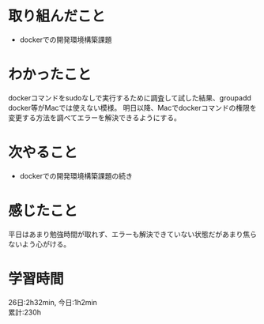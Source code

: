 # 取り組んだこと       
- dockerでの開発環境構築課題
# わかったこと
dockerコマンドをsudoなしで実行するために調査して試した結果、groupadd docker等がMacでは使えない模様。
明日以降、Macでdockerコマンドの権限を変更する方法を調べてエラーを解決できるようにする。
# 次やること
- dockerでの開発環境構築課題の続き
# 感じたこと
平日はあまり勉強時間が取れず、エラーも解決できていない状態だがあまり焦らないよう心がける。
# 学習時間  
26日:2h32min, 今日:1h2min  
累計:230h
